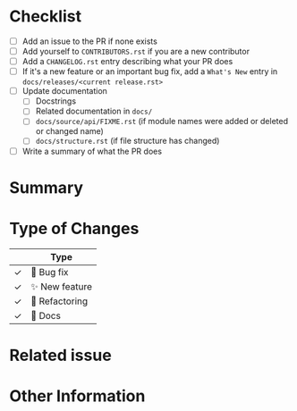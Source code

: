 <!-- Thank you for submitting a PR to FIXME!

To ease the process of reviewing your PR, do make sure to complete the following boxes.

You can also read more about contributing to FIXME in this document:
https://github.com/FIXME/FIXME/blob/master/.github/CONTRIBUTING.rst
-->

# Checklist

- [ ] Add an issue to the PR if none exists
- [ ] Add yourself to `CONTRIBUTORS.rst` if you are a new contributor
- [ ] Add a `CHANGELOG.rst` entry describing what your PR does
- [ ] If it's a new feature or an important bug fix, add a `What's New` entry in
      `docs/releases/<current release.rst>`
- [ ] Update documentation
  - [ ] Docstrings
  - [ ] Related documentation in `docs/`
  - [ ] `docs/source/api/FIXME.rst` (if module names were added or deleted or changed
        name)
  - [ ] `docs/structure.rst` (if file structure has changed)
- [ ] Write a summary of what the PR does

# Summary

<!-- Provide a general description of the code changes in your pull
request. -->

# Type of Changes

<!-- Leave the corresponding lines for the applicable type of change: -->

|     | Type                   |
| --- | ---------------------- |
| ✓   | :bug: Bug fix          |
| ✓   | :sparkles: New feature |
| ✓   | :hammer: Refactoring   |
| ✓   | :scroll: Docs          |

# Related issue

<!-- If this PR fixes a particular issue, use the following to automatically close that issue
once this PR gets merged:

Closes #XXX
-->

# Other Information

<!-- If there's anything else that's important and relevant to your pull
request, mention that information here. This could include
benchmarks, or other information.
 -->
